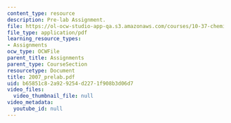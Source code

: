 ```yaml
---
content_type: resource
description: Pre-lab Assignment.
file: https://ol-ocw-studio-app-qa.s3.amazonaws.com/courses/10-37-chemical-and-biological-reaction-engineering-spring-2007/b65851c82a929254d2271f908b3d06d7_2007_prelab.pdf
file_type: application/pdf
learning_resource_types:
- Assignments
ocw_type: OCWFile
parent_title: Assignments
parent_type: CourseSection
resourcetype: Document
title: 2007_prelab.pdf
uid: b65851c8-2a92-9254-d227-1f908b3d06d7
video_files:
  video_thumbnail_file: null
video_metadata:
  youtube_id: null
---
```

